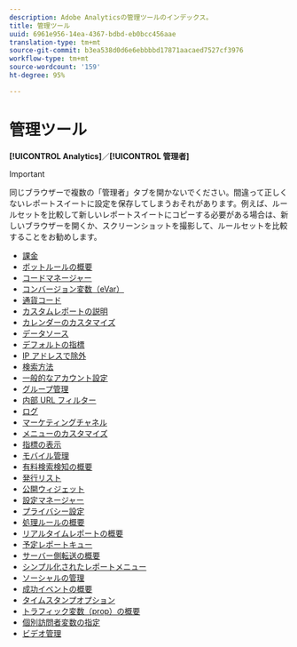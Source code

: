 ```yaml
---
description: Adobe Analyticsの管理ツールのインデックス。
title: 管理ツール
uuid: 6961e956-14ea-4367-bdbd-eb0bcc456aae
translation-type: tm+mt
source-git-commit: b3ea538d0d6e6ebbbbd17871aacaed7527cf3976
workflow-type: tm+mt
source-wordcount: '159'
ht-degree: 95%

---
```



# 管理ツール

**[!UICONTROL Analytics]**／**[!UICONTROL 管理者]**

>[!IMPORTANT]
>
>同じブラウザーで複数の「管理者」タブを開かないでください。間違って正しくないレポートスイートに設定を保存してしまうおそれがあります。例えば、ルールセットを比較して新しいレポートスイートにコピーする必要がある場合は、新しいブラウザーを開くか、スクリーンショットを撮影して、ルールセットを比較することをお勧めします。

+ [課金](billing-admin.md)
+ [ボットルールの概要](bot-removal/bot-rules.md)
+ [コードマネージャー](code-manager-admin.md)
+ [コンバージョン変数（eVar）](conversion-var-admin/conversion-var-admin.md)
+ [通貨コード](currency.md)
+ [カスタムレポートの説明](custom-desc-admin.md)
+ [カレンダーのカスタマイズ](custom-calendar.md)
+ [データソース](data-sources.md)
+ [デフォルトの指標](default-metrics.md)
+ [IP アドレスで除外](exclude-ip.md)
+ [検索方法](finding-methods.md)
+ [一般的なアカウント設定](general-acct-settings-admin.md)
+ [グループ管理](group.md)
+ [内部 URL フィルター](internal-url-filter-admin.md)
+ [ログ](logs.md)
+ [マーケティングチャネル](marketing-channels-admin.md)
+ [メニューのカスタマイズ](customize-menus.md)
+ [指標の表示](metric-visibility.md)
+ [モバイル管理](mobile-management.md)
+ [有料検索検知の概要](paid-search-detection/paid-search-detection.md)
+ [発行リスト](publishing-list.md)
+ [公開ウィジェット](publishing-widgets-admin.md)
+ [設定マネージャー](preferences-manager.md)
+ [プライバシー設定](privacy-settings.md)
+ [処理ルールの概要](c-processing-rules/processing-rules.md)
+ [リアルタイムレポートの概要](realtime/realtime.md)
+ [予定レポートキュー](scheduled-reports-admin.md)
+ [サーバー側転送の概要](c-server-side-forwarding/ssf.md)
+ [シンプル化されたレポートメニュー](t-simplified-menu.md)
+ [ソーシャルの管理](social-management.md)
+ [成功イベントの概要](c-success-events/success-event.md)
+ [タイムスタンプオプション](timestamp-optional.md)
+ [トラフィック変数（prop）の概要](c-traffic-variables/traffic-var.md)
+ [個別訪問者変数の指定](unique-visitor-variable-admin/t-unique-visitor-variable.md)
+ [ビデオ管理](video-management.md)
